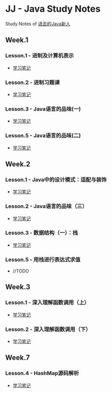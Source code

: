 # JJ - Java Study Notes 
Study Notes of  [进击的Java新人](https://zhuanlan.zhihu.com/p/24393775 "进击的Java新人")

## Week.1
### Lesson.1 - 进制及计算机表示
- [学习笔记](https://github.com/yellowb/jjjava-study/blob/master/code/src/main/java/week1/lesson1/note.md "学习笔记")
### Lesson.2 - 进制习题课
- [学习笔记](https://github.com/yellowb/jjjava-study/blob/master/code/src/main/java/week1/lesson2/note.md "学习笔记")
### Lesson.3 - Java语言的品味(一)
- [学习笔记](https://github.com/yellowb/jjjava-study/blob/master/code/src/main/java/week1/lesson3/note.md "学习笔记")
### Lesson.5 - Java语言的品味(二)
- [学习笔记](https://github.com/yellowb/jjjava-study/blob/master/code/src/main/java/week1/lesson5/note.md "学习笔记")

## Week.2
### Lesson.1 - Java中的设计模式：适配与装饰
- [学习笔记](https://github.com/yellowb/jjjava-study/blob/master/code/src/main/java/week2/lesson1/note.md "学习笔记")
### Lesson.2 - Java语言的品味（三）
- [学习笔记](https://github.com/yellowb/jjjava-study/blob/master/code/src/main/java/week2/lesson2/note.md "学习笔记")
### Lesson.3 - 数据结构（一）：栈
- [学习笔记](https://github.com/yellowb/jjjava-study/blob/master/code/src/main/java/week2/lesson3/note.md "学习笔记")
### Lesson.5 - 用栈进行表达式求值
- //TODO

## Week.3
### Lesson.1 - 深入理解函数调用（上）
- [学习笔记](https://github.com/yellowb/jjjava-study/blob/master/code/src/main/java/week3/lesson1/note.md "学习笔记")
### Lesson.2 - 深入理解函数调用（下）
- [学习笔记](https://github.com/yellowb/jjjava-study/blob/master/code/src/main/java/week3/lesson2/note.md "学习笔记")

## Week.7
### Lesson.4 - HashMap源码解析
- [学习笔记](https://github.com/yellowb/jjjava-study/blob/master/code/src/main/java/week7/lesson4/note.md "学习笔记")

